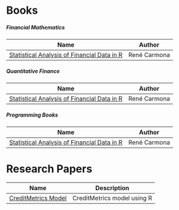 # Books
##### Financial Mathematics
| Name | Author |
| --- | --- |
| [Statistical Analysis of Financial Data in R](https://github.com/kailashkumar-S/kailashkumar-S/blob/7c8cb6da8ff525ae864dc606408cbd92b5ab1910/Resources/Books/Statistical_Analysis_of_Financial_Data_in_R.pdf.pdf) | René Carmona |

##### Quantitative Finance 
| Name | Author |
| --- | --- |
| [Statistical Analysis of Financial Data in R](https://github.com/kailashkumar-S/kailashkumar-S/blob/7c8cb6da8ff525ae864dc606408cbd92b5ab1910/Resources/Books/Statistical_Analysis_of_Financial_Data_in_R.pdf.pdf) | René Carmona |

##### Programming Books
| Name | Author |
| --- | --- |
| [Statistical Analysis of Financial Data in R](https://github.com/kailashkumar-S/kailashkumar-S/blob/7c8cb6da8ff525ae864dc606408cbd92b5ab1910/Resources/Books/Statistical_Analysis_of_Financial_Data_in_R.pdf.pdf) | René Carmona |


# Research Papers
| Name | Description |
| --- | --- |
| [CreditMetrics Model](https://github.com/kailashkumar-S/kailashkumar-S/blob/34fbddc702a750ad4479d66f3f6bee972a80962d/Resources/CreditMetricsModel/notes.md)  | CreditMetrics model using R |
